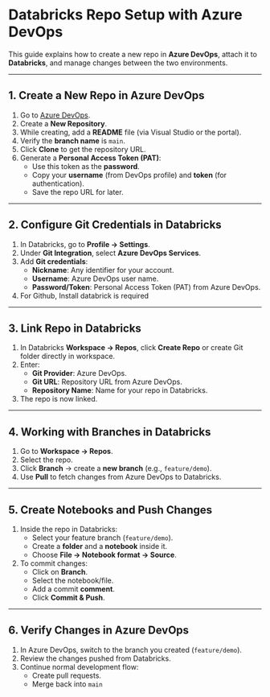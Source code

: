 # Databricks Repo Setup with Azure DevOps

This guide explains how to create a new repo in **Azure DevOps**, attach it to **Databricks**, and manage changes between the two environments.

---

## 1. Create a New Repo in Azure DevOps

1. Go to [Azure DevOps](https://aex.dev.azure.com).
2. Create a **New Repository**.
3. While creating, add a **README** file (via Visual Studio or the portal).
4. Verify the **branch name** is `main`.
5. Click **Clone** to get the repository URL.
6. Generate a **Personal Access Token (PAT)**:
   - Use this token as the **password**.
   - Copy your **username** (from DevOps profile) and **token** (for authentication).
   - Save the repo URL for later.

---

## 2. Configure Git Credentials in Databricks

1. In Databricks, go to **Profile → Settings**.
2. Under **Git Integration**, select **Azure DevOps Services**.
3. Add **Git credentials**:
   - **Nickname**: Any identifier for your account.
   - **Username**: Azure DevOps user name.
   - **Password/Token**: Personal Access Token (PAT) from Azure DevOps.
4. For Github, Install databrick is required

---

## 3. Link Repo in Databricks

1. In Databricks **Workspace → Repos**, click **Create Repo** or create Git folder directly in workspace.
2. Enter:
   - **Git Provider**: Azure DevOps.
   - **Git URL**: Repository URL from Azure DevOps.
   - **Repository Name**: Name for your repo in Databricks.
3. The repo is now linked.   

---

## 4. Working with Branches in Databricks

1. Go to **Workspace → Repos**.
2. Select the repo.
3. Click **Branch** → create a **new branch** (e.g., `feature/demo`).
4. Use **Pull** to fetch changes from Azure DevOps to Databricks.

---

## 5. Create Notebooks and Push Changes

1. Inside the repo in Databricks:
   - Select your feature branch (`feature/demo`).
   - Create a **folder** and a **notebook** inside it.
   - Choose **File → Notebook format → Source**.
2. To commit changes:
   - Click on **Branch**.
   - Select the notebook/file.
   - Add a commit **comment**.
   - Click **Commit & Push**.

---

## 6. Verify Changes in Azure DevOps

1. In Azure DevOps, switch to the branch you created (`feature/demo`).
2. Review the changes pushed from Databricks.
3. Continue normal development flow:
   - Create pull requests.
   - Merge back into `main`
